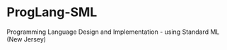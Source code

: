 ProgLang-SML
============

Programming Language Design and Implementation - using Standard ML (New Jersey)
